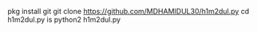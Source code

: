 pkg install git
git clone https://github.com/MDHAMIDUL30/h1m2dul.py
cd h1m2dul.py
is
python2 h1m2dul.py
